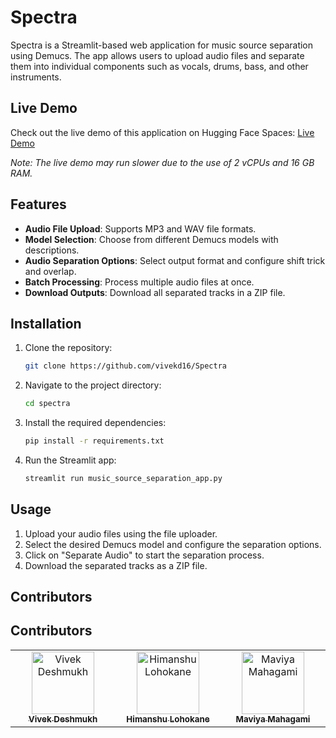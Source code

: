 # Spectra

Spectra is a Streamlit-based web application for music source separation using Demucs. The app allows users to upload audio files and separate them into individual components such as vocals, drums, bass, and other instruments.

## Live Demo

Check out the live demo of this application on Hugging Face Spaces: [Live Demo](https://huggingface.co/spaces/Vivek6041/Spectra)

*Note: The live demo may run slower due to the use of 2 vCPUs and 16 GB RAM.*

## Features
- **Audio File Upload**: Supports MP3 and WAV file formats.
- **Model Selection**: Choose from different Demucs models with descriptions.
- **Audio Separation Options**: Select output format and configure shift trick and overlap.
- **Batch Processing**: Process multiple audio files at once.
- **Download Outputs**: Download all separated tracks in a ZIP file.

## Installation

1. Clone the repository:
   ```bash
   git clone https://github.com/vivekd16/Spectra
   ```

2. Navigate to the project directory:
   ```bash
   cd spectra
   ```

3. Install the required dependencies:
   ```bash
   pip install -r requirements.txt
   ```

4. Run the Streamlit app:
   ```bash
   streamlit run music_source_separation_app.py
   ```

## Usage

1. Upload your audio files using the file uploader.
2. Select the desired Demucs model and configure the separation options.
3. Click on "Separate Audio" to start the separation process.
4. Download the separated tracks as a ZIP file.

## Contributors

## Contributors

<!-- ALL-CONTRIBUTORS-LIST:START - Do not remove or modify this section -->
<!-- prettier-ignore-start -->
<!-- markdownlint-disable -->
<table>
  <tbody>
    <tr>
      <td align="center" valign="top" width="14.28%"><a href="https://github.com/vivekd16"><img src="https://avatars.githubusercontent.com/u/38549908?v=4?s=100" width="100px;" alt="Vivek Deshmukh"/><br /><sub><b>Vivek Deshmukh</b></sub></a><br /></td>
      <td align="center" valign="top" width="14.28%"><a href="https://github.com/Himanshu-Lohokane"><img src="https://avatars.githubusercontent.com/u/43621438?v=4?s=100" width="100px;" alt="Himanshu Lohokane"/><br /><sub><b>Himanshu Lohokane</b></sub></a><br /></td>
      <td align="center" valign="top" width="14.28%"><a href="https://github.com/Maviyamahagami"><img src="https://avatars.githubusercontent.com/u/38549908?v=4?s=100" width="100px;" alt="Maviya Mahagami"/><br /><sub><b>Maviya Mahagami</b></sub></a><br /></td>
    </tr>
  </tbody>
</table>

<!-- markdownlint-restore -->
<!-- prettier-ignore-end -->

<!-- ALL-CONTRIBUTORS-LIST:END -->
